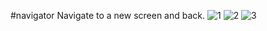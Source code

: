 #navigator
Navigate to a new screen and back.
![1](https://github.com/user-attachments/assets/42c9ff2a-d28e-4cd0-9687-40055d2ae690)
![2](https://github.com/user-attachments/assets/d250d5e3-dc94-4f1f-a37c-c73781f08758)
![3](https://github.com/user-attachments/assets/dbffe292-7229-4ce0-af41-71be43c3094e)
